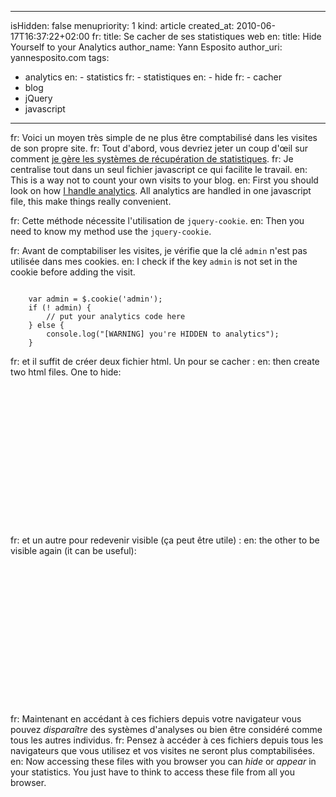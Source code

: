 -----
isHidden:       false
menupriority:   1
kind:           article
created_at:     2010-06-17T16:37:22+02:00
fr: title: Se cacher de ses statistiques web
en: title: Hide Yourself to your Analytics
author_name: Yann Esposito
author_uri: yannesposito.com
tags:
  - analytics
en:   - statistics
fr:   - statistiques
en:   - hide
fr:   - cacher
  - blog
  - jQuery
  - javascript
-----

fr: Voici un moyen très simple de ne plus être comptabilisé dans les visites de son propre site.
fr: Tout d'abord, vous devriez jeter un coup d'œil sur comment [je gère les systèmes de récupération de statistiques](/Scratch/fr/blog/2010-06-17-track-events-with-google-analytics). 
fr: Je centralise tout dans un seul fichier javascript ce qui facilite le travail.
en: This is a way not to count your own visits to your blog.
en: First you should look on how [I handle analytics](/Scratch/en/blog/2010-06-17-track-events-with-google-analytics). All analytics are handled in one javascript file, this make things really convenient.

fr: Cette méthode nécessite l'utilisation de `jquery-cookie`.
en: Then you need to know my method use the `jquery-cookie`.

fr: Avant de comptabiliser les visites, je vérifie que la clé `admin` n'est pas utilisée dans mes cookies.
en: I check if the key `admin` is not set in the cookie before adding the visit.

<code class="javascript">
    var admin = $.cookie('admin');
    if (! admin) {
        // put your analytics code here
    } else {
        console.log("[WARNING] you're HIDDEN to analytics");
    }
</code>

fr: et il suffit de créer deux fichier <sc>html</sc>. Un pour se cacher :
en: then create two <sc>html</sc> files. One to hide:

<code class="html" file="become_hidden.html">
<?xml version="1.0" encoding="utf-8"?>
<!DOCTYPE html PUBLIC "-//W3C//DTD XHTML 1.0 Strict//EN"
        "http://www.w3.org/TR/xhtml1/DTD/xhtml1-strict.dtd">
<html xmlns="http://www.w3.org/1999/xhtml" lang="fr" xml:lang="fr">
    <head>
        <meta http-equiv="Content-Type" content="text/html; charset=UTF-8" />
        <script type="text/javascript" src="jquery.js"></script>
        <script type="text/javascript" src="jquery.cookie.js"></script>
        <script>
            $(document).ready(function(){
                $.cookie('admin',1);
                $('#info').html('Analytics can no more see you.')
            });
        </script>
        <title>Hide to analytics</title>
    </head>
    <body>
        <div id="info"></div> 
    </body>
</html>
</code>

fr: et un autre pour redevenir visible (ça peut être utile) :
en: the other to be visible again (it can be useful):

<code class="html" file="become_visible.html">
<?xml version="1.0" encoding="utf-8"?>
<!DOCTYPE html PUBLIC "-//W3C//DTD XHTML 1.0 Strict//EN"
        "http://www.w3.org/TR/xhtml1/DTD/xhtml1-strict.dtd">
<html xmlns="http://www.w3.org/1999/xhtml" lang="fr" xml:lang="fr">
    <head>
        <meta http-equiv="Content-Type" content="text/html; charset=UTF-8" />
        <script type="text/javascript" src="jquery.js"></script>
        <script type="text/javascript" src="jquery.cookie.js"></script>
        <script>
            $(document).ready(function(){
                $.cookie('admin',null);
                $('#info').html('Analytics can see you.')
            });
        </script>
        <title>Hide to analytics</title>
    </head>
    <body>
        <div id="info"></div> 
    </body>
</html>
</code>

fr: Maintenant en accédant à ces fichiers depuis votre navigateur vous pouvez *disparaître* des systèmes d'analyses ou bien être considéré comme tous les autres individus.
fr: Pensez à accéder à ces fichiers depuis tous les navigateurs que vous utilisez et vos visites ne seront plus comptabilisées.
en: Now accessing these files with you browser you can *hide* or *appear* in your statistics. You just have to think to access these file from all you browser.

